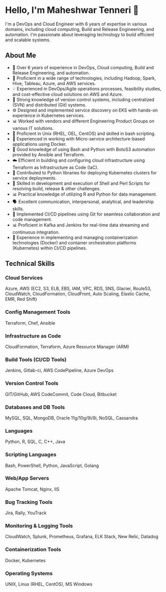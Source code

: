 # Hello, I'm Maheshwar Tenneri 👋

I'm a DevOps and Cloud Engineer with 6 years of expertise in various domains, including cloud computing, Build and Release Engineering, and automation. I'm passionate about leveraging technology to build efficient and scalable systems.

## About Me

- 💼 Over 6 years of experience in DevOps, Cloud computing, Build and Release Engineering, and automation.
- 🌟 Proficient in a wide range of technologies, including Hadoop, Spark, Hive, Tableau, Azure, and AWS services.
- 💡 Experienced in DevOps/Agile operations processes, feasibility studies, and cost-effective cloud solutions on AWS and Azure.
- 🔗 Strong knowledge of version control systems, including centralized (SVN) and distributed (Git) systems.
- ⚙️ Designed and implemented service discovery on EKS with hands-on experience in Kubernetes services.
- 📊 Worked with vendors and different Engineering Product Groups on various IT solutions.
- 🐧 Proficient in Unix (RHEL, OEL, CentOS) and skilled in bash scripting.
- 🐳 Experienced in working with Micro-service architecture-based applications using Docker.
- 🐍 Good knowledge of using Bash and Python with BotoS3 automation provided by Ansible and Terraform.
- ☁️ Efficient in building and configuring cloud infrastructure using Terraform as Infrastructure as Code (IaC).
- 🚀 Contributed to Python libraries for deploying Kubernetes clusters for service deployments.
- 📜 Skilled in development and execution of Shell and Perl Scripts for resolving build, release & other challenges.
- 📊 Practical knowledge of utilizing R and Python for data management.
- 🗣️ Excellent communication, interpersonal, analytical, and leadership skills.
- 🚀 Implemented CI/CD pipelines using Git for seamless collaboration and code management.
- 📊 Proficient in Kafka and Jenkins for real-time data streaming and continuous integration.
-  🐳 Experience in implementing and managing containerization technologies (Docker) and container orchestration platforms (Kubernetes) within CI/CD pipelines.

## Technical Skills

### Cloud Services
Azure, AWS (EC2, S3, ELB, EBS, IAM, VPC, RDS, SNS, Glacier, Route53, CloudWatch, CloudFormation, CloudFront, Auto Scaling, Elastic Cache, EMR, Red Shift)

### Config Management Tools
Terraform, Chef, Ansible

### Infrastructure as Code
CloudFormation, Terraform, Azure Resource Manager (ARM)

### Build Tools (CI/CD Tools)
Jenkins, Gitlab-ci, AWS CodePipeline, Azure DevOps

### Version Control Tools
GIT/GitHub, AWS CodeCommit, Code Cloud, Bitbucket

### Databases and DB Tools
MySQL, SQL, MongoDB, Oracle 11g/10g/9i/8i, NoSQL, Cassandra

### Languages
Python, R, SQL, C, C++, Java

### Scripting Languages
Bash, PowerShell, Python, JavaScript, Golang

### Web/App Servers
Apache Tomcat, Nginx, IIS

### Bug Tracking Tools
Jira, Rally, YouTrack

### Monitoring & Logging Tools
CloudWatch, Splunk, Prometheus, Grafana, ELK Stack, New Relic, Datadog

### Containerization Tools
Docker, Kubernetes

### Operating Systems
UNIX, Linux (RHEL, CentOS), MS Windows
